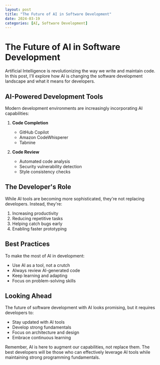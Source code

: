 ```yaml
---
layout: post
title: "The Future of AI in Software Development"
date: 2024-03-19
categories: [AI, Software Development]
---
```


# The Future of AI in Software Development

Artificial Intelligence is revolutionizing the way we write and maintain code. In this post, I'll explore how AI is changing the software development landscape and what it means for developers.

## AI-Powered Development Tools

Modern development environments are increasingly incorporating AI capabilities:

1. **Code Completion**
   - GitHub Copilot
   - Amazon CodeWhisperer
   - Tabnine

2. **Code Review**
   - Automated code analysis
   - Security vulnerability detection
   - Style consistency checks

## The Developer's Role

While AI tools are becoming more sophisticated, they're not replacing developers. Instead, they're:

1. Increasing productivity
2. Reducing repetitive tasks
3. Helping catch bugs early
4. Enabling faster prototyping

## Best Practices

To make the most of AI in development:

- Use AI as a tool, not a crutch
- Always review AI-generated code
- Keep learning and adapting
- Focus on problem-solving skills

## Looking Ahead

The future of software development with AI looks promising, but it requires developers to:

- Stay updated with AI tools
- Develop strong fundamentals
- Focus on architecture and design
- Embrace continuous learning

Remember, AI is here to augment our capabilities, not replace them. The best developers will be those who can effectively leverage AI tools while maintaining strong programming fundamentals. 
